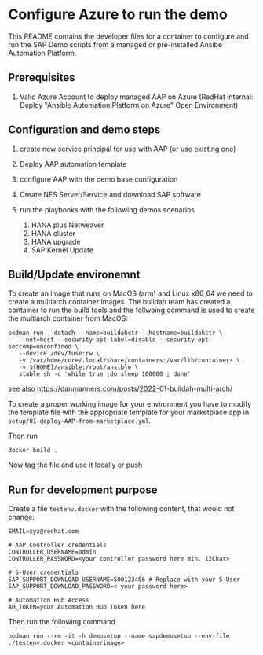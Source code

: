 # Configure Azure to run the demo

This README contains the developer files for a container to configure and run the SAP Demo scripts from a managed or pre-installed Ansibe Automation Platform.

## Prerequisites

1. Valid Azure Account to deploy managed AAP on Azure
   (RedHat internal: Deploy "Ansible Automation Platform on Azure" Open Environment)


## Configuration and demo steps

1. create new service principal for use with AAP (or use existing one)

2. Deploy AAP automation template

3. configure AAP with the demo base configuration

4. Create NFS Server/Service and download SAP software

5. run the playbooks with the following demos scenarios
   
   1. HANA plus Netweaver
   2. HANA cluster
   3. HANA upgrade 
   4. SAP Kernel Update


## Build/Update environemnt

To create an image that runs on MacOS (arm) and Linux x86_64 we need to create a multiarch container images.
The buildah team has created a container to run the build tools and the follwoing command is used to create the
multiarch container from MacOS:

```[bash]
podman run --detach --name=buildahctr --hostname=buildahctr \
   --net=host --security-opt label=disable --security-opt seccomp=unconfined \
   --device /dev/fuse:rw \
   -v /var/home/core/.local/share/containers:/var/lib/containers \
   -v ${HOME}/ansible:/root/ansible \
   stable sh -c 'while true ;do sleep 100000 ; done'
```

see also https://danmanners.com/posts/2022-01-buildah-multi-arch/



To create a proper working image for your environment you have to modify the
template file with the appropriate template for your marketplace app in
`setup/01-deploy-AAP-from-marketplace.yml`.

Then run

```[bash]
docker build .
```
Now tag the file and use it locally or push


## Run for development purpose

Create a file `testenv.docker` with the following content, that would not change:
```
EMAIL=xyz@redhat.com

# AAP Controller credentials
CONTROLLER_USERNAME=admin
CONTROLLER_PASSWORD=<your controller password here min. 12Char>

# S-User credentials
SAP_SUPPORT_DOWNLOAD_USERNAME=S00123456 # Replace with your S-User
SAP_SUPPORT_DOWNLOAD_PASSWORD=< your password here>

# Automation Hub Access
AH_TOKEN=your Automation Hub Token here
```
Then run the following command
```[bash]
podman run --rm -it -h demosetup --name sapdemosetup --env-file ./testenv.docker <containerimage>
```
